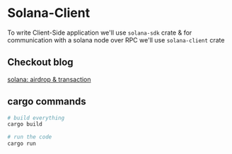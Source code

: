 # Solana-Client

To write Client-Side application we'll use `solana-sdk` crate & for communication with a solana node over RPC we'll use `solana-client` crate

## Checkout blog

[solana: airdrop & transaction](https://isamyakt.github.io/website/posts/solana-airdrop-tx/) 

## cargo commands

```sh
# build everything
cargo build

# run the code
cargo run 

```
